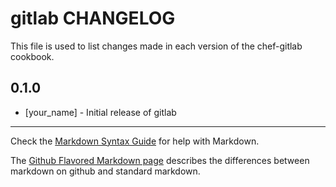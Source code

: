 gitlab CHANGELOG
=====================

This file is used to list changes made in each version of the chef-gitlab cookbook.

0.1.0
-----
- [your_name] - Initial release of gitlab

- - -
Check the [Markdown Syntax Guide](http://daringfireball.net/projects/markdown/syntax) for help with Markdown.

The [Github Flavored Markdown page](http://github.github.com/github-flavored-markdown/) describes the differences between markdown on github and standard markdown.

